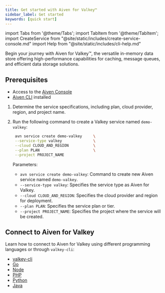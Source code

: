 ```yaml
---
title: Get started with Aiven for Valkey™
sidebar_label: Get started
keywords: [quick start]
---
```


import Tabs from '@theme/Tabs';
import TabItem from '@theme/TabItem';
import CreateService from "@site/static/includes/create-service-console.md"
import Help from "@site/static/includes/cli-help.md"

Begin your journey with Aiven for Valkey™, the versatile in-memory data store offering high-performance capabilities for caching, message queues, and efficient data storage solutions.

## Prerequisites

- Access to the [Aiven Console](https://console.aiven.io/)
- [Aiven CLI](https://github.com/aiven/aiven-client) installed

<Tabs groupId="setup">
<TabItem value="Console" label="Console" default>

<CreateService serviceType="Valkey"/>

</TabItem>
<TabItem value="CLI" label="CLI">

1. Determine the service specifications, including plan, cloud provider, region,
   and project name.

1. Run the following command to create a Valkey service named `demo-valkey`:

   ```bash
    avn service create demo-valkey     \
    --service-type valkey              \
    --cloud CLOUD_AND_REGION           \
    --plan PLAN                        \
    --project PROJECT_NAME
   ```

   Parameters:

    - `avn service create demo-valkey`: Command to create new Aiven service
      named `demo-valkey`.
    - `--service-type valkey`: Specifies the service type as Aiven for Valkey.
    - `--cloud CLOUD_AND_REGION`: Specifies the cloud provider and region for deployment.
    - `--plan PLAN`: Specifies the service plan or tier.
    - `--project PROJECT_NAME`: Specifies the project where the service will be created.

<Help/>

</TabItem>
</Tabs>

## Connect to Aiven for Valkey

Learn how to connect to Aiven for Valkey using different programming
languages or through `valkey-cli`:

- [valkey-cli](/docs/products/valkey/howto/connect-valkey-cli.md)
- [Go](/docs/products/valkey/howto/connect-go)
- [Node](/docs/products/valkey/howto/connect-node)
- [PHP](/docs/products/valkey/howto/connect-php)
- [Python](/docs/products/valkey/howto/connect-python)
- [Java](/docs/products/valkey/howto/connect-java)
